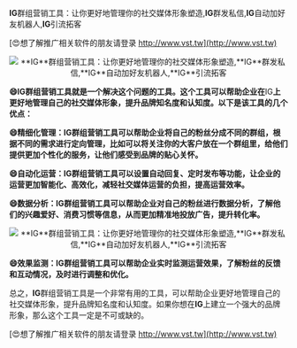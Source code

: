 **IG**群组营销工具：让你更好地管理你的社交媒体形象塑造,**IG**群发私信,**IG**自动加好友机器人,**IG**引流拓客

[😍想了解推广相关软件的朋友请登录 http://www.vst.tw](http://www.vst.tw)

 <center><img src="https://vst.tw/MP4/tuiguang/png/1.png" alt="**IG**群组营销工具：让你更好地管理你的社交媒体形象塑造,**IG**群发私信,**IG**自动加好友机器人,**IG**引流拓客"></center>

**😄**IG**群组营销工具就是一个解决这个问题的工具。这个工具可以帮助企业在**IG**上更好地管理自己的社交媒体形象，提升品牌知名度和认知度。以下是该工具的几个优点：**

**😄精细化管理：**IG**群组营销工具可以帮助企业将自己的粉丝分成不同的群组，根据不同的需求进行定向管理，比如可以将关注你的大客户放在一个群组里，给他们提供更加个性化的服务，让他们感受到品牌的贴心关怀。**

**😄自动化运营：**IG**群组营销工具可以设置自动回复、定时发布等功能，让企业的运营更加智能化、高效化，减轻社交媒体运营的负担，提高运营效率。**

**😄数据分析：**IG**群组营销工具可以帮助企业对自己的粉丝进行数据分析，了解他们的兴趣爱好、消费习惯等信息，从而更加精准地投放广告，提升转化率。**

 <center><img src="https://vst.tw/MP4/tuiguang/png/4.png" alt="**IG**群组营销工具：让你更好地管理你的社交媒体形象塑造,**IG**群发私信,**IG**自动加好友机器人,**IG**引流拓客"></center>

**😄效果监测：**IG**群组营销工具可以帮助企业实时监测运营效果，了解粉丝的反馈和互动情况，及时进行调整和优化。**

总之，**IG**群组营销工具是一个非常有用的工具，可以帮助企业更好地管理自己的社交媒体形象，提升品牌知名度和认知度。如果你想在**IG**上建立一个强大的品牌形象，那么这个工具一定是不可或缺的。

[😍想了解推广相关软件的朋友请登录 http://www.vst.tw](http://www.vst.tw)



